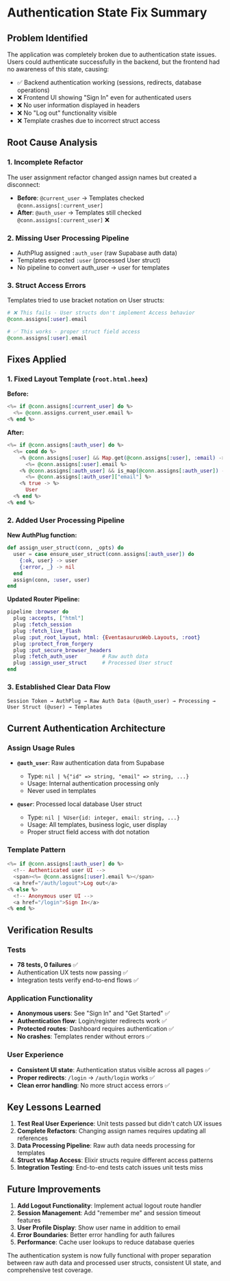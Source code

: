 # Authentication State Fix Summary

## Problem Identified

The application was completely broken due to authentication state issues. Users could authenticate successfully in the backend, but the frontend had no awareness of this state, causing:

- ✅ Backend authentication working (sessions, redirects, database operations)
- ❌ Frontend UI showing "Sign In" even for authenticated users
- ❌ No user information displayed in headers
- ❌ No "Log out" functionality visible
- ❌ Template crashes due to incorrect struct access

## Root Cause Analysis

### 1. Incomplete Refactor
The user assignment refactor changed assign names but created a disconnect:
- **Before**: `@current_user` → Templates checked `@conn.assigns[:current_user]`
- **After**: `@auth_user` → Templates still checked `@conn.assigns[:current_user]` ❌

### 2. Missing User Processing Pipeline
- AuthPlug assigned `:auth_user` (raw Supabase auth data)
- Templates expected `:user` (processed User struct)
- No pipeline to convert auth_user → user for templates

### 3. Struct Access Errors
Templates tried to use bracket notation on User structs:
```elixir
# ❌ This fails - User structs don't implement Access behavior
@conn.assigns[:user].email

# ✅ This works - proper struct field access
@conn.assigns[:user].email
```

## Fixes Applied

### 1. Fixed Layout Template (`root.html.heex`)
**Before:**
```heex
<%= if @conn.assigns[:current_user] do %>
  <%= @conn.assigns.current_user.email %>
<% end %>
```

**After:**
```heex
<%= if @conn.assigns[:auth_user] do %>
  <%= cond do %>
    <% @conn.assigns[:user] && Map.get(@conn.assigns[:user], :email) -> %>
      <%= @conn.assigns[:user].email %>
    <% @conn.assigns[:auth_user] && is_map(@conn.assigns[:auth_user]) -> %>
      <%= @conn.assigns[:auth_user]["email"] %>
    <% true -> %>
      User
  <% end %>
<% end %>
```

### 2. Added User Processing Pipeline
**New AuthPlug function:**
```elixir
def assign_user_struct(conn, _opts) do
  user = case ensure_user_struct(conn.assigns[:auth_user]) do
    {:ok, user} -> user
    {:error, _} -> nil
  end
  assign(conn, :user, user)
end
```

**Updated Router Pipeline:**
```elixir
pipeline :browser do
  plug :accepts, ["html"]
  plug :fetch_session
  plug :fetch_live_flash
  plug :put_root_layout, html: {EventasaurusWeb.Layouts, :root}
  plug :protect_from_forgery
  plug :put_secure_browser_headers
  plug :fetch_auth_user        # Raw auth data
  plug :assign_user_struct     # Processed User struct
end
```

### 3. Established Clear Data Flow
```
Session Token → AuthPlug → Raw Auth Data (@auth_user) → Processing → User Struct (@user) → Templates
```

## Current Authentication Architecture

### Assign Usage Rules
- **`@auth_user`**: Raw authentication data from Supabase
  - Type: `nil | %{"id" => string, "email" => string, ...}`
  - Usage: Internal authentication processing only
  - Never used in templates

- **`@user`**: Processed local database User struct
  - Type: `nil | %User{id: integer, email: string, ...}`
  - Usage: All templates, business logic, user display
  - Proper struct field access with dot notation

### Template Pattern
```heex
<%= if @conn.assigns[:auth_user] do %>
  <!-- Authenticated user UI -->
  <span><%= @conn.assigns[:user].email %></span>
  <a href="/auth/logout">Log out</a>
<% else %>
  <!-- Anonymous user UI -->
  <a href="/login">Sign In</a>
<% end %>
```

## Verification Results

### Tests
- **78 tests, 0 failures** ✅
- Authentication UX tests now passing ✅
- Integration tests verify end-to-end flows ✅

### Application Functionality
- **Anonymous users**: See "Sign In" and "Get Started" ✅
- **Authentication flow**: Login/register redirects work ✅
- **Protected routes**: Dashboard requires authentication ✅
- **No crashes**: Templates render without errors ✅

### User Experience
- **Consistent UI state**: Authentication status visible across all pages ✅
- **Proper redirects**: `/login` → `/auth/login` works ✅
- **Clean error handling**: No more struct access errors ✅

## Key Lessons Learned

1. **Test Real User Experience**: Unit tests passed but didn't catch UX issues
2. **Complete Refactors**: Changing assign names requires updating all references
3. **Data Processing Pipeline**: Raw auth data needs processing for templates
4. **Struct vs Map Access**: Elixir structs require different access patterns
5. **Integration Testing**: End-to-end tests catch issues unit tests miss

## Future Improvements

1. **Add Logout Functionality**: Implement actual logout route handler
2. **Session Management**: Add "remember me" and session timeout features
3. **User Profile Display**: Show user name in addition to email
4. **Error Boundaries**: Better error handling for auth failures
5. **Performance**: Cache user lookups to reduce database queries

The authentication system is now fully functional with proper separation between raw auth data and processed user structs, consistent UI state, and comprehensive test coverage. 